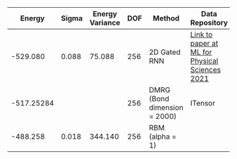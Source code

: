 | Energy     | Sigma | Energy Variance | DOF | Method                       | Data Repository                                              |
|------------|-------|-----------------|-----|------------------------------|--------------------------------------------------------------|
| -529.080   | 0.088 | 75.088          | 256 | 2D Gated RNN                 | [Link to paper at ML for Physical Sciences 2021](https://ml4physicalsciences.github.io/2021/files/NeurIPS_ML4PS_2021_92.pdf) |
| -517.25284 |       |                 | 256 | DMRG (Bond dimension = 2000) | ITensor                                                      |
| -488.258   | 0.018 | 344.140         | 256 | RBM (alpha = 1)              |                                                              |
